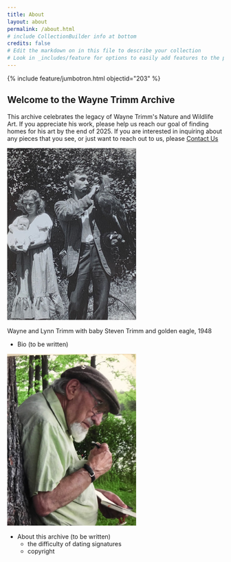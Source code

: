 ```yaml
---
title: About
layout: about
permalink: /about.html
# include CollectionBuilder info at bottom
credits: false
# Edit the markdown on in this file to describe your collection
# Look in _includes/feature for options to easily add features to the page
---
```


{% include feature/jumbotron.html objectid="203" %}

## Welcome to the Wayne Trimm Archive
This archive celebrates the legacy of Wayne Trimm's Nature and Wildlife Art. If you appreciate his work, please help us reach our goal of finding homes for his art by the end of 2025. If you are interested in inquiring about any pieces that you see, or just want to reach out to us, please <a class="btn btn-sm btn-primary m-1" href="https://forms.gle/Rt9yVaxir8EehFUZA" target="_blank">Contact Us</a>

<img src="/images/IMG_3469.jpg" style="max-width:300px" title="Wayne and Lynn Trimm with baby Steven Trimm and golden eagle, 1948">

Wayne and Lynn Trimm with baby Steven Trimm and golden eagle, 1948

- Bio (to be written)

<img src="/images/IMG_0746.JPG" style="max-width:300px" title="Wayne Trimm in 2010">

- About this archive (to be written)
  - the difficulty of dating signatures
  - copyright
